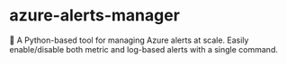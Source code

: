 # azure-alerts-manager
🔔 A Python-based tool for managing Azure alerts at scale. Easily enable/disable both metric and log-based alerts with a single command.
